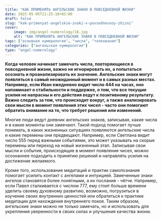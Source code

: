 ```yaml
---
title: "КАК ПРИМЕНЯТЬ АНГЕЛЬСКИЕ ЗНАКИ В ПОВСЕДНЕВНОЙ ЖИЗНИ"
date: 2025-05-05T21:25:18+03:00
draft: false
slug: "kak-primenyat-angelskie-znaki-v-povsednevnoy-zhizni"
cover:
    image: img/angel-numerology/16.jpg
    alt: "КАК ПРИМЕНЯТЬ АНГЕЛЬСКИЕ ЗНАКИ В ПОВСЕДНЕВНОЙ ЖИЗНИ"
tags: ["основная нумерология", "числа", "толкования"]
categories: ["ангельская нумерология"]
type: "angel-numerology"
---
```


**Когда человек начинает замечать числа, повторяющиеся в повседневной жизни, важно не игнорировать их, а попытаться осознать и проанализировать их значение. Ангельские знаки могут появляться в самый неожиданный момент и в самых разных местах. Например, если Иван ежедневно видит число 444 на часах, оно напоминает о стабильности и поддержке, о том, что все текущие усилия не напрасны и его действия ведут к позитивному результату. Важно следить за тем, что происходит вокруг, а также анализировать свои мысли в момент появления этих чисел - часто они помогают обратить внимание на то, что требует решения или изменений.**

Многие люди ведут дневник ангельских знаков, записывая, какие числа и в какие моменты они замечают. Такой подход помогает лучше понимать, в каких жизненных ситуациях появляются ангельские числа и какие перемены они предвещают. Например, если Светлана видит число 555 перед важными событиями, это может указывать на скорые перемены или переход на новый жизненный этап. Записывая свои мысли и события, происходящие в момент появления чисел, можно осознаннее подходить к принятию решений и направлять усилия на достижение желаемого.

Кроме того, использование медитаций и практик самопознания помогает усилить контакт с ангелами и интуицией. Замеченные знаки ангелов становятся более понятными, а их послания - чётче. Например, если Павел сталкивается с числом 777, ему стоит больше времени уделить своему духовному развитию, возможно, погрузиться в изучение своих внутренних ценностей или обратиться к практике медитации для нахождения внутреннего покоя. Таким образом, ангельские знаки можно не только замечать, но и использовать для укрепления уверенности в своих силах и улучшения качества жизни.
